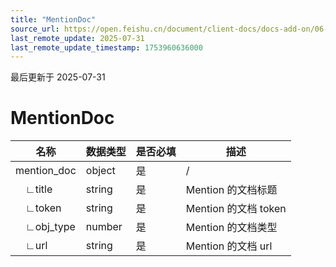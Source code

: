 ```yaml
---
title: "MentionDoc"
source_url: https://open.feishu.cn/document/client-docs/docs-add-on/06-data-structure/BlockData/textblockdata/MentionDoc
last_remote_update: 2025-07-31
last_remote_update_timestamp: 1753960636000
---
```

最后更新于 2025-07-31

# MentionDoc
**名称**      | **数据类型** | **是否必填** | **描述**            |
| ----------- | -------- | -------- | ----------------- |
| mention_doc | object   | 是        | /                 |
|  ∟title     | string   | 是        | Mention 的文档标题     |
|  ∟token     | string   | 是        | Mention 的文档 token |
|  ∟obj_type  | number   | 是        | Mention 的文档类型     |
|  ∟url       | string   | 是        | Mention 的文档 url
